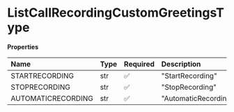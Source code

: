 # ListCallRecordingCustomGreetingsType

**Properties**

| Name               | Type | Required | Description          |
| :----------------- | :--- | :------- | :------------------- |
| STARTRECORDING     | str  | ✅       | "StartRecording"     |
| STOPRECORDING      | str  | ✅       | "StopRecording"      |
| AUTOMATICRECORDING | str  | ✅       | "AutomaticRecording" |

<!-- This file was generated by liblab | https://liblab.com/ -->
